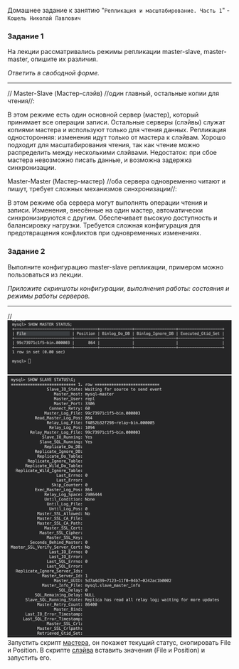 Домашнее задание к занятию "`Репликация и масштабирование. Часть 1`" - `Кошель Николай Павлович`

### Задание 1

На лекции рассматривались режимы репликации master-slave, master-master, опишите их различия.

*Ответить в свободной форме.*

---
//
Master-Slave (Мастер-слэйв) //один главный, остальные копии для чтения//:

В этом режиме есть один основной сервер (мастер), который принимает все операции записи.
Остальные серверы (слэйвы) служат копиями мастера и используют только для чтения данных.
Репликация односторонняя: изменения идут только от мастера к слэйвам.
Хорошо подходит для масштабирования чтения, так как чтение можно распределить между несколькими слэйвами.
Недостаток: при сбое мастера невозможно писать данные, и возможна задержка синхронизации.

Master-Master (Мастер-мастер) //оба сервера одновременно читают и пишут, требует сложных механизмов синхронизации//:

В этом режиме оба сервера могут выполнять операции чтения и записи.
Изменения, внесённые на один мастер, автоматически синхронизируются с другим.
Обеспечивает высокую доступность и балансировку нагрузки.
Требуется сложная конфигурация для предотвращения конфликтов при одновременных изменениях.


### Задание 2

Выполните конфигурацию master-slave репликации, примером можно пользоваться из лекции.

*Приложите скриншоты конфигурации, выполнения работы: состояния и режимы работы серверов.*

---
//
![alt text](image-2.png)
![alt text](image-1.png)
Запустить скрипт [мастера](setup_master.sh), он покажет текущий статус, скопировать File и Position.
В скрипте [слэйва](setup_slave.sh) вставить значения (File и Position) и запустить его.


